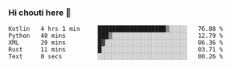 ### Hi chouti here 👋


<!--START_SECTION:waka-->

```text
Kotlin   4 hrs 1 min     ███████████████████▒░░░░░   76.88 %
Python   40 mins         ███▒░░░░░░░░░░░░░░░░░░░░░   12.79 %
XML      20 mins         █▓░░░░░░░░░░░░░░░░░░░░░░░   06.36 %
Rust     11 mins         █░░░░░░░░░░░░░░░░░░░░░░░░   03.71 %
Text     0 secs          ░░░░░░░░░░░░░░░░░░░░░░░░░   00.26 %
```

<!--END_SECTION:waka-->

<!--
**l0nl1f3/l0nl1f3** is a ✨ _special_ ✨ repository because its `README.md` (this file) appears on your GitHub profile.

Here are some ideas to get you started:

- 🔭 I’m currently working on ...
- 🌱 I’m currently learning ...
- 👯 I’m looking to collaborate on ...
- 🤔 I’m looking for help with ...
- 💬 Ask me about ...
- 📫 How to reach me: ...
- 😄 Pronouns: ...
- ⚡ Fun fact: ...
-->
